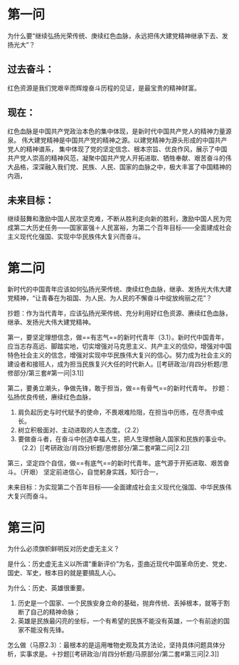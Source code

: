 # 第一问

为什么要“继续弘扬光荣传统、庚续红色血脉，永远把伟大建党精神继承下去、发扬光大”？

## 过去奋斗：

红色资源是我们党艰辛而辉煌奋斗历程的见证，是最宝贵的精神财富。

## 现在：

红色血脉是中国共产党政治本色的集中体现，是新时代中国共产党人的精神力量源泉。
伟大建党精神是中国共产党的精神之源。以建党精神为源头形成的中国共产党人的精神谱系，
集中体现了党的坚定信念、根本宗旨、优良作风，展示了中国共产党人崇高的精神风范，凝聚中国共产党人开拓进取、牺牲奉献、艰苦奋斗的伟大品格，深深融入我们党、民族、人民、国家的血脉之中，极大丰富了中国精神的内涵，

## 未来目标：

继续鼓舞和激励中国人民攻坚克难，不断从胜利走向新的胜利，激励中国人民为完成第二大历史任务——国家富强＋人民富裕，为第二个百年目标——全面建成社会主义现代化强国、实现中华民族伟大复兴而奋斗。

# 第二问
新时代的中国青年应该如何弘扬光荣传统、庚续红色血脉，继承、发扬光大伟大建党精神，“让青春在为祖国、为人民、为人民的不懈奋斗中绽放绚丽之花”？

抄题：作为当代青年，应该弘扬光荣传统、充分利用好红色资源、赓续红色血脉，继承、发扬光大伟大建党精神。

第一，要坚定理想信念，做==有志气==的新时代青年（3.1）。新时代中国青年，应当志存高远、脚踏实地，切实增强对马克思主义、共产主义的信仰，增强对中国特色社会主义的信念，增强对实现中华民族伟大复兴的信心。努力成为社会主义的建设者和接班人，成为担当民族复兴大任的时代新人。[[考研政治/肖四分析题/思修部分/第三套#第一问|3.1]]

第二，要勇立潮头，争做先锋，敢于担当，做==有骨气==的新时代青年。
抄题：弘扬优良传统，赓续红色血脉，
1. 肩负起历史与时代赋予的使命，不畏艰难险阻，在担当中历练，在尽责中成长。
2. 树立积极面对、主动进取的人生态度。（2.2）
3. 要做奋斗者，在奋斗中创造幸福人生，把人生理想融人国家和民族的事业中。（2.2）[[考研政治/肖四分析题/思修部分/第二套#第二问|2.2]]

第三，坚定四个自信，做==有底气==的新时代青年。底气源于开拓进取、艰苦奋斗。（开艰）
坚定前进信心，自觉躬身实践，知行合一，

未来目标：为实现第二个百年目标——全面建成社会主义现代化强国、中华民族伟大复兴而奋斗。

# 第三问

为什么必须旗帜鲜明反对历史虚无主义？

是什么：历史虚无主义以所谓“重新评价”为名，歪曲近现代中国革命历史、党史、国史、军史，根本目的就是要搞乱人心。

为什么：历史、英雄很重要。
1. 历史是一个国家、一个民族安身立命的基础，抛弃传统、丢掉根本，就等于割断了自己的精神命脉；
2. 英雄是民族最闪亮的坐标，一个有希望的民族不能没有英雄，一个有前途的国家不能没有先锋。

怎么做（马原2.3）：最根本的是运用唯物史观及其方法论，坚持具体问题具体分析，实事求是。＋抄题[[考研政治/肖四分析题/马原部分/第二套#第三问|2.3]]